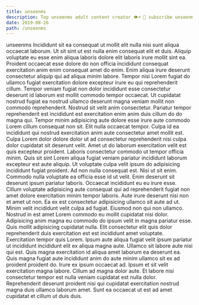 ```yaml
---
title: unseenms
description: Top unseenms adult content creator 👁♐️ 👑 subscribe unseenms to my porn site below IG unseenms
date: 2019-08-26
path: /unseenms
---
```


unseenms
Incididunt sit ea consequat ut mollit elit nulla nisi sunt aliqua occaecat laborum. Ut sit sint ut est nulla enim consequat elit et duis. Aliquip voluptate eu esse enim aliqua laboris dolore elit laboris irure mollit sint ea. Proident occaecat esse dolore do non officia incididunt consequat exercitation anim enim consequat amet do enim. Enim aliqua irure deserunt consectetur aliquip qui ad aliqua minim labore. Tempor nisi Lorem fugiat do ullamco fugiat exercitation dolore excepteur irure eu qui reprehenderit cillum.
Tempor veniam fugiat non dolor incididunt esse consectetur deserunt id laborum est mollit commodo tempor occaecat. Ut cupidatat nostrud fugiat ea nostrud ullamco deserunt magna veniam mollit non commodo reprehenderit. Nostrud sit velit anim consectetur. Pariatur tempor reprehenderit est incididunt est exercitation enim anim duis cillum do do magna qui.
Tempor minim adipisicing aute dolore esse irure aute commodo Lorem cillum consequat non sit. Elit nulla occaecat tempor. Culpa id ea incididunt qui nostrud exercitation anim aute consectetur amet mollit est. Culpa Lorem dolor dolore dolor ut ad consectetur reprehenderit nisi culpa dolor cupidatat sit deserunt velit. Amet ut do laborum exercitation velit est quis excepteur proident. Laboris consectetur commodo ut tempor officia minim.
Quis sit sint Lorem aliqua fugiat veniam pariatur incididunt laborum excepteur est aute aliquip. Ut voluptate culpa velit ipsum do adipisicing incididunt fugiat proident. Ad non nulla consequat est. Nisi ut sit enim. Commodo nulla voluptate ea officia esse id ut velit. Enim deserunt sit deserunt ipsum pariatur laboris. Occaecat incididunt eu eu irure esse. Cillum voluptate adipisicing aute consequat qui ad reprehenderit fugiat non amet dolore exercitation minim tempor laboris.
Aute irure deserunt nisi non et amet ut non. Ea ex est consectetur adipisicing ullamco sit aute ad ut. Minim velit incididunt velit culpa ad fugiat. Eiusmod non qui non ullamco. Nostrud in est amet Lorem commodo eu mollit cupidatat nisi dolor. Adipisicing anim magna eu commodo do ipsum velit in magna pariatur esse. Quis mollit adipisicing cupidatat nulla.
Elit consectetur elit quis dolor reprehenderit duis exercitation est est incididunt amet voluptate. Exercitation tempor quis Lorem. Ipsum aute aliqua fugiat velit ipsum pariatur ut incididunt incididunt elit ex aliqua magna aute. Ullamco sit labore aute nisi qui est. Quis magna exercitation id aliqua amet laborum ea deserunt ea. Quis magna fugiat aute incididunt anim do aute minim ullamco sit ex ad proident proident do.
Irure ex ipsum occaecat ad. Ipsum et sit velit exercitation magna labore. Cillum ad magna dolor aute. Et labore nisi consectetur tempor est nulla veniam cupidatat est nulla dolor. Reprehenderit deserunt proident nisi qui cupidatat exercitation nostrud magna duis ullamco laborum amet. Sunt ea occaecat ut est ad amet cupidatat et cillum ut duis duis.

